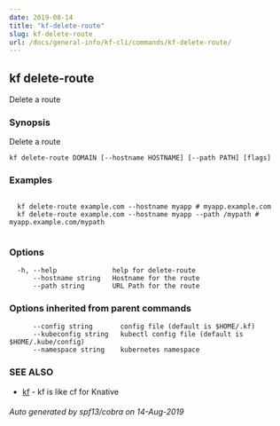 ```yaml
---
date: 2019-08-14
title: "kf-delete-route"
slug: kf-delete-route
url: /docs/general-info/kf-cli/commands/kf-delete-route/
---
```

## kf delete-route

Delete a route

### Synopsis

Delete a route

```
kf delete-route DOMAIN [--hostname HOSTNAME] [--path PATH] [flags]
```

### Examples

```

  kf delete-route example.com --hostname myapp # myapp.example.com
  kf delete-route example.com --hostname myapp --path /mypath # myapp.example.com/mypath
  
```

### Options

```
  -h, --help              help for delete-route
      --hostname string   Hostname for the route
      --path string       URL Path for the route
```

### Options inherited from parent commands

```
      --config string       config file (default is $HOME/.kf)
      --kubeconfig string   kubectl config file (default is $HOME/.kube/config)
      --namespace string    kubernetes namespace
```

### SEE ALSO

* [kf](/docs/general-info/kf-cli/commands/kf/)	 - kf is like cf for Knative

###### Auto generated by spf13/cobra on 14-Aug-2019
